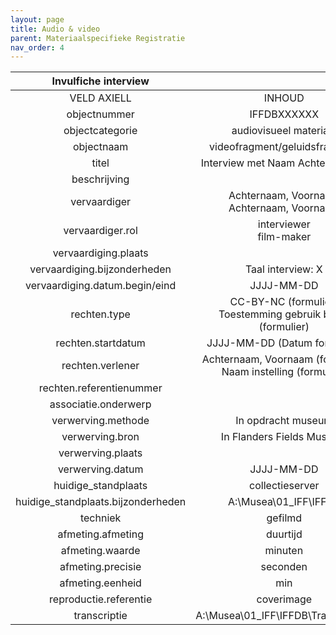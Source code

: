 ```yaml
---
layout: page
title: Audio & video
parent: Materiaalspecifieke Registratie
nav_order: 4
---
```


|        Invulfiche interview        |                                                                 |
|:----------------------------------:|:---------------------------------------------------------------:|
| VELD AXIELL                        | INHOUD                                                          |
| objectnummer                       | IFFDBXXXXXX                                                     |
| objectcategorie                    | audiovisueel materiaal                                          |
| objectnaam                         | videofragment/geluidsfragment                                   |
| titel                              | Interview met Naam Achternaam, X                                |
| beschrijving                       |                                                                 |
| vervaardiger                       | Achternaam, Voornaam<br>Achternaam, Voornaam                    |
| vervaardiger.rol                   | interviewer<br>film-maker                                       |
| vervaardiging.plaats               |                                                                 |
| vervaardiging.bijzonderheden       | Taal interview: X                                               |
| vervaardiging.datum.begin/eind     | JJJJ-MM-DD                                                      |
| rechten.type                       | CC-BY-NC (formulier)<br>Toestemming gebruik beeld (formulier)   |
| rechten.startdatum                 | JJJJ-MM-DD (Datum formulier)                                    |
| rechten.verlener                   | Achternaam, Voornaam (formulier)<br>Naam instelling (formulier) |
| rechten.referentienummer           |                                                                 |
| associatie.onderwerp               |                                                                 |
| verwerving.methode                 | In opdracht museum                                              |
| verwerving.bron                    | In Flanders Fields Museum                                       |
| verwerving.plaats                  |                                                                 |
| verwerving.datum                   | JJJJ-MM-DD                                                      |
| huidige_standplaats                | collectieserver                                                 |
| huidige_standplaats.bijzonderheden | A:\Musea\01_IFF\IFFDB                                           |
| techniek                           | gefilmd                                                         |
| afmeting.afmeting                  | duurtijd                                                        |
| afmeting.waarde                    | minuten                                                         |
| afmeting.precisie                  | seconden                                                        |
| afmeting.eenheid                   | min                                                             |
| reproductie.referentie             | coverimage                                                      |
| transcriptie                       | A:\Musea\01_IFF\IFFDB\Transcripties                             |
